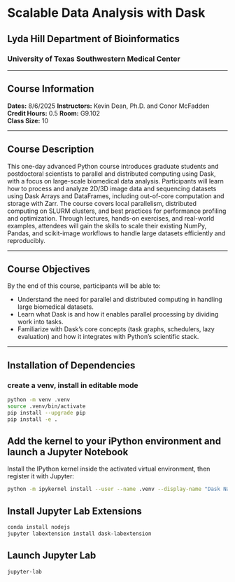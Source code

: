 # Scalable Data Analysis with Dask
## Lyda Hill Department of Bioinformatics
### University of Texas Southwestern Medical Center

-------------------------

## Course Information
**Dates:** 8/6/2025
**Instructors:** Kevin Dean, Ph.D. and Conor McFadden  
**Credit Hours:** 0.5 
**Room:** G9.102  
**Class Size:** 10  

-------------------------

## Course Description
This one-day advanced Python course introduces graduate students and postdoctoral scientists to parallel and distributed computing using Dask, with a focus on large-scale biomedical data analysis. Participants will learn how to process and analyze 2D/3D image data and sequencing datasets using Dask Arrays and DataFrames, including out-of-core computation and storage with Zarr. The course covers local parallelism, distributed computing on SLURM clusters, and best practices for performance profiling and optimization. Through lectures, hands-on exercises, and real-world examples, attendees will gain the skills to scale their existing NumPy, Pandas, and scikit-image workflows to handle large datasets efficiently and reproducibly.

-------------------------

## Course Objectives
By the end of this course, participants will be able to:
- Understand the need for parallel and distributed computing in handling large biomedical datasets.
- Learn what Dask is and how it enables parallel processing by dividing work into tasks.
- Familiarize with Dask’s core concepts (task graphs, schedulers, lazy evaluation) and how it integrates with Python’s scientific stack.

------

## Installation of Dependencies
### create a venv, install in editable mode
```bash
python -m venv .venv
source .venv/bin/activate
pip install --upgrade pip
pip install -e .
```

## Add the kernel to your iPython environment and launch a Jupyter Notebook

Install the IPython kernel inside the activated virtual environment, then register it with Jupyter:

```bash
python -m ipykernel install --user --name .venv --display-name "Dask Nanocourse"
```

## Install Jupyter Lab Extensions
```bash
conda install nodejs
jupyter labextension install dask-labextension
```

## Launch Jupyter Lab
```bash
jupyter-lab
```

